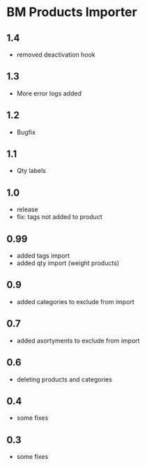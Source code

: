 BM Products Importer
====================================

1.4
-----
- removed deactivation hook

1.3
-----
- More error logs added


1.2
-----
- Bugfix


1.1
-----
- Qty labels


1.0
-----
- release
- fix: tags not added to product


0.99
-----
- added tags import
- added qty import (weight products)

0.9
-----
- added categories to exclude from import

0.7
-----
- added asortyments to exclude from import

0.6
-----
- deleting products and categories

0.4
-----
- some fixes

0.3
-----
- some fixes